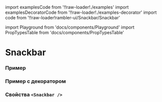 import examplesCode from '!!raw-loader!./examples'
import examplesDecoratorCode from '!!raw-loader!./examples-decorator'
import code from '!!raw-loader!rambler-ui/Snackbar/Snackbar'

import Playground from 'docs/components/Playground'
import PropTypesTable from 'docs/components/PropTypesTable'

# Snackbar

### Пример
<Playground code={examplesCode} />

### Пример с декоратором
<Playground code={examplesDecoratorCode} />

### Свойства `<Snackbar />`
<PropTypesTable code={code} />
